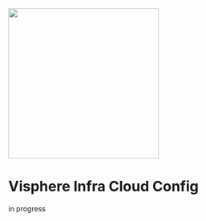 <img src="https://i.imgur.com/OGlGrFO.png" width="300px"/>

# Visphere Infra Cloud Config

in progress
